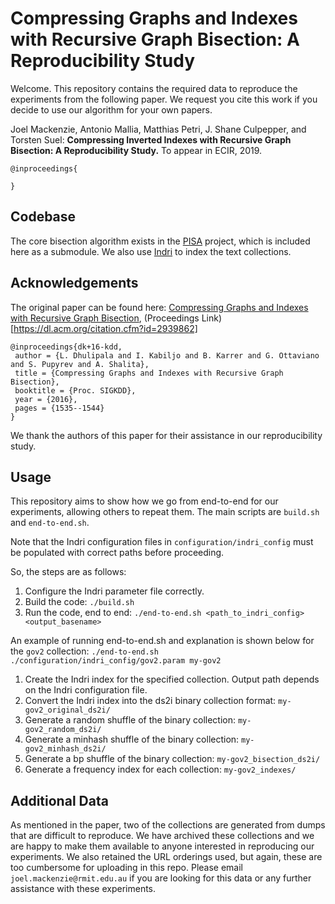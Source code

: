 Compressing Graphs and Indexes with Recursive Graph Bisection: A Reproducibility Study
======================================================================================

Welcome. This repository contains the required data to reproduce the experiments from
the following paper. We request you cite this work if you decide to use our algorithm
for your own papers.

Joel Mackenzie, Antonio Mallia, Matthias Petri, J. Shane Culpepper, and Torsten Suel:
**Compressing Inverted Indexes with Recursive Graph Bisection: A Reproducibility Study.**
To appear in ECIR, 2019.

```
@inproceedings{

}
```

Codebase
--------
The core bisection algorithm exists in the [PISA](https://github.com/pisa-engine/pisa) project, which is included
here as a submodule. We also use [Indri](https://github.com/lgrz/indri) to index the text collections.


Acknowledgements
----------------
The original paper can be found here: [Compressing Graphs and Indexes with Recursive Graph Bisection](http://www.kdd.org/kdd2016/papers/files/rpp0883-dhulipalaAemb.pdf), (Proceedings Link)[https://dl.acm.org/citation.cfm?id=2939862]

```
@inproceedings{dk+16-kdd,
 author = {L. Dhulipala and I. Kabiljo and B. Karrer and G. Ottaviano and S. Pupyrev and A. Shalita},
 title = {Compressing Graphs and Indexes with Recursive Graph Bisection},
 booktitle = {Proc. SIGKDD},
 year = {2016},
 pages = {1535--1544}
} 
```

We thank the authors of this paper for their assistance in our reproducibility study.



Usage
----
This repository aims to show how we go from end-to-end for our experiments, allowing
others to repeat them. The main scripts are `build.sh` and `end-to-end.sh`.

Note that the Indri configuration files in `configuration/indri_config` must be
populated with correct paths before proceeding.

So, the steps are as follows:
1. Configure the Indri parameter file correctly.
2. Build the code: `./build.sh`
3. Run the code, end to end: `./end-to-end.sh <path_to_indri_config> <output_basename>`

An example of running end-to-end.sh and explanation is shown below for the `gov2`
collection: `./end-to-end.sh ./configuration/indri_config/gov2.param my-gov2`

1. Create the Indri index for the specified collection. Output path depends on the Indri configuration file.
2. Convert the Indri index into the ds2i binary collection format: `my-gov2_original_ds2i/`
3. Generate a random shuffle of the binary collection: `my-gov2_random_ds2i/`
4. Generate a minhash shuffle of the binary collection: `my-gov2_minhash_ds2i/`
5. Generate a bp shuffle of the binary collection: `my-gov2_bisection_ds2i/`
6. Generate a frequency index for each collection: `my-gov2_indexes/`

Additional Data
---------------
As mentioned in the paper, two of the collections are generated from dumps that
are difficult to reproduce. We have archived these collections and we are happy
to make them available to anyone interested in reproducing our experiments.
We also retained the URL orderings used, but again, these are too cumbersome for
uploading in this repo.
Please email `joel.mackenzie@rmit.edu.au` if you are looking for this data or
any further assistance with these experiments.
